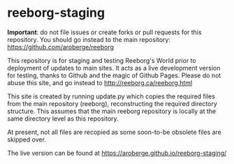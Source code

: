 # reeborg-staging

**Important**: do not file issues or create forks or pull requests for this repository. You should go instead to the main repository: https://github.com/aroberge/reeborg

This repository is for staging and testing Reeborg's World prior to deployment of updates to main sites. It acts as a live development version for testing, thanks to Github and the magic of Github Pages.  Please do not abuse this site, and go instead to http://reeborg.ca/reeborg.html

This site is created by running update.py which copies the required files from the main repository (reeborg), reconstructing the required directory structure. This assumes that the main reeborg repository is locally at the same directory level as this repository.

At present, not all files are recopied as some soon-to-be obsolete files are skipped over.

The  live version can be found at https://aroberge.github.io/reeborg-staging/
